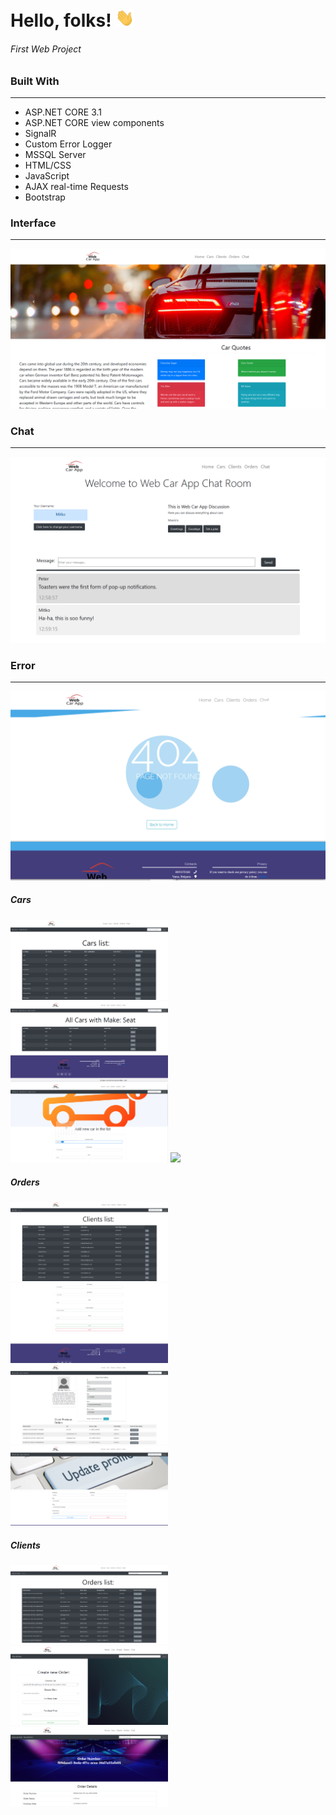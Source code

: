 
# Hello, folks! <img src="https://raw.githubusercontent.com/mitko1725/WebCarApp/main/images/wave.gif" width="30px">
<h6>First Web Project</h6>


<h3>Built With</h3>
<hr/>
<ul>
<li>ASP.NET CORE 3.1</li>
<li>ASP.NET CORE view components</li>
<li>SignalR</li>
<li>Custom Error Logger</li>
<li>MSSQL Server</li>
<li>HTML/CSS</li>
<li>JavaScript</li>
<li>AJAX real-time Requests</li>
<li>Bootstrap</li>
</ul>


<h3>Interface</h3>
<hr/>
<img src="https://raw.githubusercontent.com/mitko1725/WebCarApp/main/images/Intro.PNG"/>

<h3>Chat</h3>
<hr/>
<img src="https://raw.githubusercontent.com/mitko1725/WebCarApp/main/images/Chat.PNG"/>

<h3>Error</h3>
<hr/>
<img src="https://raw.githubusercontent.com/mitko1725/WebCarApp/main/images/Error.PNG"/>

<h5>Cars</h5>


<p float="left">
  <img src="https://raw.githubusercontent.com/mitko1725/WebCarApp/main/images/cars1.PNG" width="50%" />
  <img src="https://raw.githubusercontent.com/mitko1725/WebCarApp/main/images/cars2.PNG" width="50%" /> 
  <img src="https://raw.githubusercontent.com/mitko1725/WebCarApp/main/images/cars3.PNG" width="50%" />
  <img src="https://raw.githubusercontent.com/mitko1725/WebCarApp/main/images/carss.PNG" width="50%" />
</p>


</hr>

<h5>Orders</h5>


<p float="left">
  <img src="https://raw.githubusercontent.com/mitko1725/WebCarApp/main/images/clients1.PNG" width="50%" />
  <img src="https://raw.githubusercontent.com/mitko1725/WebCarApp/main/images/clients2.PNG" width="50%" /> 
  <img src="https://raw.githubusercontent.com/mitko1725/WebCarApp/main/images/clients3.PNG" width="50%" />
  <img src="https://raw.githubusercontent.com/mitko1725/WebCarApp/main/images/clients4.PNG" width="50%" />
</p>


</hr>
<h5>Clients</h5>


<p float="left">
  <img src="https://raw.githubusercontent.com/mitko1725/WebCarApp/main/images/orders1.PNG" width="50%" />
  <img src="https://raw.githubusercontent.com/mitko1725/WebCarApp/main/images/orders2.PNG" width="50%" />
  <img src="https://raw.githubusercontent.com/mitko1725/WebCarApp/main/images/orders3.PNG" width="50%" />
  
</p>


</hr>